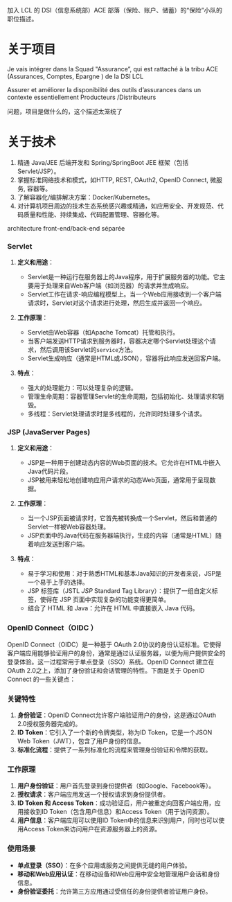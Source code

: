 加入 LCL 的 DSI（信息系统部）ACE 部落（保险、账户、储蓄）的“保险”小队的职位描述。

# 关于项目

Je vais intégrer dans la Squad "Assurance”, qui est rattaché à la tribu ACE (Assurances, Comptes, Epargne ) de la DSI LCL

Assurer et améliorer la disponibilité des outils d’assurances dans un contexte essentiellement Producteurs /Distributeurs

问题，项目是做什么的，这个描述太笼统了

# 关于技术

1. 精通 Java/JEE 后端开发和 Spring/SpringBoot JEE 框架（包括 Servlet/JSP）。
2. 掌握标准网络技术和模式，如HTTP, REST, OAuth2, OpenID Connect, 微服务, 容器等。
3. 了解容器化/编排解决方案：Docker/Kubernetes。
4. 对计算机项目周边的技术生态系统感兴趣或精通，如应用安全、开发规范、代码质量和性能、持续集成、代码配置管理、容器化等。

architecture front-end/back-end séparée

### Servlet

1. **定义和用途**：
    
    - Servlet是一种运行在服务器上的Java程序，用于扩展服务器的功能。它主要用于处理来自Web客户端（如浏览器）的请求并生成响应。
    - Servlet工作在请求-响应编程模型上。当一个Web应用接收到一个客户端请求时，Servlet对这个请求进行处理，然后生成并返回一个响应。
2. **工作原理**：
    
    - Servlet由Web容器（如Apache Tomcat）托管和执行。
    - 当客户端发送HTTP请求到服务器时，容器决定哪个Servlet处理这个请求，然后调用该Servlet的`service`方法。
    - Servlet生成响应（通常是HTML或JSON），容器将此响应发送回客户端。
3. **特点**：
    
    - 强大的处理能力：可以处理复杂的逻辑。
    - 管理生命周期：容器管理Servlet的生命周期，包括初始化、处理请求和销毁。
    - 多线程：Servlet处理请求时是多线程的，允许同时处理多个请求。

### JSP (JavaServer Pages)

1. **定义和用途**：
    
    - JSP是一种用于创建动态内容的Web页面的技术。它允许在HTML中嵌入Java代码片段。
    - JSP被用来轻松地创建响应用户请求的动态Web页面，通常用于呈现数据。
2. **工作原理**：
    
    - 当一个JSP页面被请求时，它首先被转换成一个Servlet，然后和普通的Servlet一样被Web容器处理。
    - JSP页面中的Java代码在服务器端执行，生成的内容（通常是HTML）随着响应发送到客户端。
3. **特点**：
    
    - 易于学习和使用：对于熟悉HTML和基本Java知识的开发者来说，JSP是一个易于上手的选择。
    - JSP 标签库（JSTL _JSP_ Standard Tag Library）：提供了一组自定义标签，使得在 JSP 页面中实现复杂的功能变得更简单。
    - 结合了 HTML 和 Java：允许在 HTML 中直接嵌入 Java 代码。

### OpenID Connect（OIDC ）

OpenID Connect（OIDC）是一种基于 OAuth 2.0协议的身份认证标准。它使得客户端应用能够验证用户的身份，通常是通过认证服务器，以便为用户提供安全的登录体验。这一过程常用于单点登录（SSO）系统。OpenID Connect 建立在 OAuth 2.0之上，添加了身份验证和会话管理的特性。下面是关于 OpenID Connect 的一些关键点：

### 关键特性

1. **身份验证**：OpenID Connect允许客户端验证用户的身份，这是通过OAuth 2.0授权服务器完成的。
2. **ID Token**：它引入了一个新的令牌类型，称为ID Token，它是一个JSON Web Token（JWT），包含了用户身份的信息。
3. **标准化流程**：提供了一系列标准化的流程来管理身份验证和令牌的获取。

### 工作原理

1. **用户身份验证**：用户首先登录到身份提供者（如Google、Facebook等）。
2. **授权请求**：客户端应用发送一个授权请求到身份提供者。
3. **ID Token 和 Access Token**：成功验证后，用户被重定向回客户端应用，应用接收到ID Token（包含用户信息）和Access Token（用于访问资源）。
4. **用户信息**：客户端应用可以使用ID Token中的信息来识别用户，同时也可以使用Access Token来访问用户在资源服务器上的资源。

### 使用场景

- **单点登录（SSO）**：在多个应用或服务之间提供无缝的用户体验。
- **移动和Web应用认证**：在移动设备和Web应用中安全地管理用户会话和身份信息。
- **身份验证委托**：允许第三方应用通过受信任的身份提供者验证用户身份。